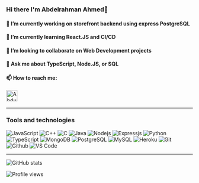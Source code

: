 ### Hi there I'm Abdelrahman Ahmed👋

#### 🔭 I’m currently working on storefront backend using express PostgreSQL
#### 🌱 I’m currently learning React.JS and CI/CD
#### 👯 I’m looking to collaborate on Web Development projects
#### 💬 Ask me about TypeScript, Node.JS, or SQL 
#### 📫 How to reach me: 
<a href="https://www.linkedin.com/in/abdulrahman-sameerjr/"><img align="left" alt="Abdulrahman Ahmed" width="30px" src="https://img.icons8.com/fluent/48/000000/linkedin.png"/></a>
<br><br>

---


### Tools and technologies
![JavaScript](https://img.shields.io/badge/-JavaScript-black?style=flat-square&logo=javascript)
![C++](https://img.shields.io/badge/-C++-black?style=flat-square&logo=C++)
![C](https://img.shields.io/badge/-c-black?style=flat-square&logo=c)
![Java](https://img.shields.io/badge/-Java-black?style=flat-square&logo=java)
![Nodejs](https://img.shields.io/badge/-Nodejs-black?style=flat-square&logo=Node.js)
![Expressjs](https://img.shields.io/badge/-Express.js-787878?style=flat-square&logo=Express.js)
![Python](https://img.shields.io/badge/-Python-black?style=flat-square&logo=Python)
![TypeScript](https://img.shields.io/badge/-TypeScript-007ACC?style=flat-square&logo=typescript)
![MongoDB](https://img.shields.io/badge/-MongoDB-black?style=flat-square&logo=mongodb)
![PostgreSQL](https://img.shields.io/badge/-PostgreSQL-336791?style=flat-square&logo=postgresql)
![MySQL](https://img.shields.io/badge/-MySQL-black?style=flat-square&logo=mysql)
![Heroku](https://img.shields.io/badge/-Heroku-430098?style=flat-square&logo=heroku)
![Git](http://img.shields.io/badge/-Git-F1502F?style=flat-square&logo=git)
![Github](http://img.shields.io/badge/-Github-000000?style=flat-square&logo=github)
![VS Code](http://img.shields.io/badge/-VS%20Code-007ACC?style=flat-square&logo=visual%20studio%20code)

---

![GitHub stats](https://github-readme-stats.vercel.app/api?username=Sameerjr1&show_icons=true&hide_border=true&)

![Profile views](https://gpvc.arturio.dev/Sameerjr1)
<!--
**Sameerjr1/Sameerjr1** is a ✨ _special_ ✨ repository because its `README.md` (this file) appears on your GitHub profile.

Here are some ideas to get you started:

🔭 I’m currently working on storefront backend using express and PostgreSQL
🌱 I’m currently learning React.JS and CI/CD
👯 I’m looking to collaborate on Web Development projects
- 🤔 I’m looking for help with ...
- 💬 Ask me about TypeScript, Node.JS, SQL or even my Harry Potter house 
- 📫 How to reach me: ...
- 😄 Pronouns: ...
- ⚡ Fun fact: ...
-->
